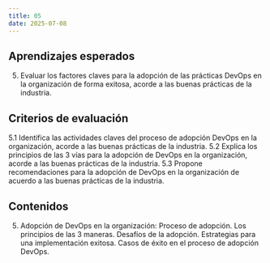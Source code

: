 ```yaml
---
title: 05
date: 2025-07-08
---
```


## Aprendizajes esperados
5. Evaluar los factores claves para la adopción de las prácticas DevOps en la organización de forma exitosa, acorde a las buenas prácticas de la industria.
## Criterios de evaluación
5.1 Identifica las actividades claves del proceso de adopción DevOps en la organización, acorde a las buenas prácticas de la industria.
5.2 Explica los principios de las 3 vías para la adopción de DevOps en la organización, acorde a las buenas prácticas de la industria.
5.3 Propone recomendaciones para la adopción de DevOps en la organización de acuerdo a las buenas prácticas de la industria.
## Contenidos
5. Adopción de DevOps en la organización:
Proceso de adopción.
Los principios de las 3 maneras.
Desafíos de la adopción.
Estrategias para una implementación exitosa.
Casos de éxito en el proceso de adopción DevOps.